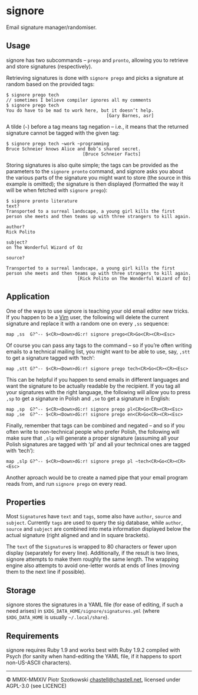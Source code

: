signore
=======

Email signature manager/randomiser.



Usage
-----

signore has two subcommands – `prego` and `pronto`, allowing you to retrieve and store signatures (respectively).

Retrieving signatures is done with `signore prego` and picks a signature at random based on the provided tags:

    $ signore prego tech
    // sometimes I believe compiler ignores all my comments
    $ signore prego tech
    You do have to be mad to work here, but it doesn’t help.
                                          [Gary Barnes, asr]

A tilde (`~`) before a tag means tag negation – i.e., it means that the returned signature cannot be tagged with the given tag:

    $ signore prego tech ~work ~programming
    Bruce Schneier knows Alice and Bob’s shared secret.
                                 [Bruce Schneier Facts]

Storing signatures is also quite simple; the tags can be provided as the parameters to the `signore pronto` command, and signore asks you about the various parts of the signature you might want to store (the source in this example is omitted); the signature is then displayed (formatted the way it will be when fetched with `signore prego`):

    $ signore pronto literature
    text?
    Transported to a surreal landscape, a young girl kills the first person she meets and then teams up with three strangers to kill again.
    
    author?
    Rick Polito
    
    subject?
    on The Wonderful Wizard of Oz
    
    source?
    
    Transported to a surreal landscape, a young girl kills the first
    person she meets and then teams up with three strangers to kill again.
                               [Rick Polito on The Wonderful Wizard of Oz]



Application
-----------

One of the ways to use signore is teaching your old email editor new tricks. If you happen to be a [Vim](http://www.vim.org/) user, the following will delete the current signature and replace it with a random one on every `,ss` sequence:

    map ,ss  G?^-- $<CR><Down>dG:r! signore prego<CR>Go<CR><CR><Esc>

Of course you can pass any tags to the command – so if you’re often writing emails to a technical mailing list, you might want to be able to use, say, `,stt` to get a signature tagged with ‘tech’:

    map ,stt G?^-- $<CR><Down>dG:r! signore prego tech<CR>Go<CR><CR><Esc>

This can be helpful if you happen to send emails in different languages and want the signature to be actually readable by the recipient. If you tag all your signatures with the right language, the following will allow you to press `,sp` to get a signature in Polish and `,se` to get a signature in English:

    map ,sp  G?^-- $<CR><Down>dG:r! signore prego pl<CR>Go<CR><CR><Esc>
    map ,se  G?^-- $<CR><Down>dG:r! signore prego en<CR>Go<CR><CR><Esc>

Finally, remember that tags can be combined and negated – and so if you often write to non-technical people who prefer Polish, the following will make sure that `,slp` will generate a proper signature (assuming all your Polish signatures are tagged with ‘pl’ and all your technical ones are tagged with ‘tech’):

    map ,slp G?^-- $<CR><Down>dG:r! signore prego pl ~tech<CR>Go<CR><CR><Esc>

Another aproach would be to create a named pipe that your email program reads from, and run `signore prego` on every read.



Properties
----------

Most `Signature`s have `text` and `tags`, some also have `author`, `source` and `subject`. Currently `tags` are used to query the sig database, while `author`, `source` and `subject` are combined into meta information displayed below the actual signature (right aligned and and in square brackets).

The `text` of the `Signature`s is wrapped to 80 characters or fewer upon display (separately for every line). Additionally, if the result is two lines, signore attempts to make them roughly the same length. The wrapping engine also attempts to avoid one-letter words at ends of lines (moving them to the next line if possible).



Storage
-------

signore stores the signatures in a YAML file (for ease of editing, if such a need arises) in `$XDG_DATA_HOME/signore/signatures.yml` (where `$XDG_DATA_HOME` is usually `~/.local/share`).



Requirements
------------

signore requires Ruby 1.9 and works best with Ruby 1.9.2 compiled with Psych (for sanity when hand-editing the YAML file, if it happens to sport non-US-ASCII characters).



---

© MMIX-MMXIV Piotr Szotkowski <chastell@chastell.net>, licensed under AGPL-3.0 (see LICENCE)

